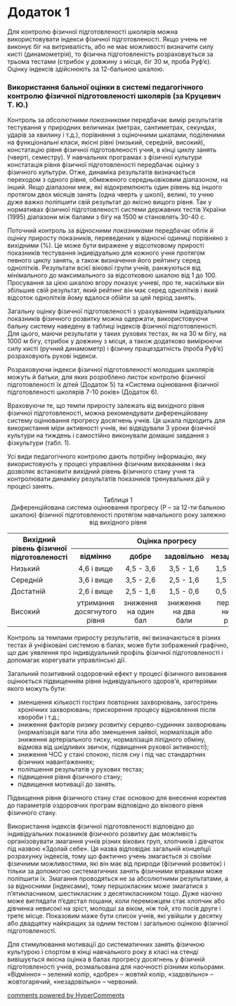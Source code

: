 <div id="hypercomments_widget" class="js-hypercomments-widget invisible"></div>

# Додаток 1

Для контролю фізичної підготовленості школярів можна використовувати індекси фізичної підготовленості. Якщо учень не виконує біг на витривалість, або не має можливості визначити силу кисті (динамометрія), то фізична підготовленість розраховується за трьома тестами (стрибок у довжину з місця, біг 30 м, проба Руф’є). Оцінку індексів здійснюють за 12-бальною шкалою. 

### Використання бальної оцінки в системі педагогічного контролю фізичної підготовленості школярів (за Круцевич Т. Ю.)

Контроль за *абсолютними показниками* передбачає вимір результатів тестування у природних величинах (метрах, сантиметрах, секундах, ударів за хвилину і т.д.), порівняння з оціночними шкалами, поділеними на функціональні класи, якісні рівні (низький, середній, високий), констатацію рівня фізичної підготовленості учня, в кінці циклу занять (чверті, семестру). У навчальних програмах з фізичної культури констатація рівня фізичної підготовленості передбачає оцінку з фізичного культури. Отже, динаміка результатів визначається переходом з одного рівня, обмеженого середньовіковим діапазоном, на інший. Якщо діапазони меж, які відокремлюють один рівень від іншого протягом двох місяців занять (одна чверть у школі), великі, то учню дуже важко поліпшити свій результат до якісно вищого рівня. Так у нормативах фізичної підготовленості системи державних тестів України (1995) діапазони між балами з бігу на 1500 м становлять 30-40 с.

Поточний контроль за *відносними показниками* передбачає облік й оцінку приросту показників, переведених у відносні одиниці порівняно з вихідними (%). Це може бути виражене у відсотковому прирості показників тестування індивідуально для кожного учня протягом певного циклу занять, а також визначення його рейтингу серед однолітків. Результати всієї вікової групи учнів, ранжуються від мінімального до максимального за відсотковою шкалою від 1 до 100. Просування за цією шкалою вгору показує учневі, про те, наскільки він збільшив свій результат, який рейтинг він має серед однолітків і який відсоток однолітків йому вдалося обійти за цей період занять.

Загальну оцінку фізичної підготовленості з урахуванням індивідуальних показників фізичного розвитку можна одержати, використовуючи бальну систему наведену в таблиці індексів фізичної підготовленості. Для цього, маючи результати у таких рухових тестах, як на 30 м бігу, на  1000 м бігу, стрибок у довжину з місця, а також додатково вимірюючи силу кисті (ручний динамометр) і фізичну  працездатність (проба Руф’є) розраховують рухові індекси.

Розраховуючи індекси фізичної підготовленості молодших школярів можуть й батьки, для яких розроблено листок контролю фізичної підготовленості їх дітей (Додаток 5) та «Система оцінювання фізичної підготовленості школярів 7-10 років» (Додаток 6).

Враховуючи те, що темпи приросту залежать від вихідного рівня фізичної підготовленості, можна рекомендувати диференційовану систему оцінювання прогресу досягнень учнів. Ця шкала підходить для використання міри активності учнів, які відвідували 3 уроки фізичної культури на тиждень і самостійно виконували домашні завдання з фізкультури (табл. 1).

Усі види педагогічного контролю дають потрібну інформацію, яку використовують у процесі управління фізичним вихованням і яка дозволяє встановити вихідний рівень фізичного стану учня та контролювати динаміку результатів показників тренувальних дій у процесі занять.

<div align="center">Таблиця 1</div>

<div align="center">Диференційована система оцінювання прогресу (Р – за 12-ти бальною шкалою) фізичної підготовленості протягом навчального року залежно від вихідного рівня</div>

<table>
  <tr>
    <th rowspan="2"><center>Вихідний рівень фізичної підготовленості</th>
    <th colspan="4"><center>Оцінка прогресу</th>
  </tr>
  <tr>
    <th><center>відмінно</center></th>
    <th><center>добре</center></th>
    <th><center>задовільно</center></th>
    <th><center>незадовільно</center></th>
  </tr>
  <tr>
    <td>Низький</td>
    <td><center>4,6 і вище</center></td>
    <td><center>4,5 - 3,6</center></td>
    <td><center>3,5 - 1,6</center></td>
    <td><center>1,5 і нижче</center></td>
  </tr>
  <tr>
    <td>Середній</td>
    <td><center>3,6 і вище</center></td>
    <td><center>3,5 - 2,6</center></td>
    <td><center>2,5 - 1,6</center></td>
    <td><center>1,5 і нижче</center></td>
  </tr>
  <tr>
    <td>Достатній</td>
    <td><center>2,6 і вище</center></td>
    <td><center>2,5 - 1,6</center></td>
    <td><center>1,5 - 0,6</center></td>
    <td><center>0,5 і нижче</center></td>
  </tr>
  <tr>
    <td>Високий</td>
    <td><center>утримання досягнутого рівня</center></td>
    <td><center>зниження на один бал</center></td>
    <td><center>зниження на два бали</center></td>
    <td><center>перехід на нижчий рівень</center></td>
  </tr>
</table>

Контроль за темпами приросту результатів, які визначаються в різних тестах й уніфіковані системою в балах, може бути зображений графічно, що дає уявлення про індивідуальний профіль фізичної підготовленості і допомагає корегувати управлінські дії.

Загальний позитивний оздоровчий ефект у процесі фізичного виховання оцінюється підвищенням рівня індивідуального здоров’я, критеріями якого можуть бути:

* зменшення кількості гострих повторних захворювань, загострень хронічних захворювань; прискорення процесу відновлення після хвороби і т.д.;
* зниження факторів ризику розвитку серцево-судинних захворювань (нормалізація ваги тіла або зменшення зайвої, нормалізація або зниження артеріального тиску, нормалізація ліпідного обміну, відмова від шкідливих звичок, підвищення рухової активності);
* зниження ЧСС у стані спокою, після сну і під час стандартних фізичних навантаженнях;
* поліпшення результатів у рухових тестах;
* підвищення рівня фізичного стану;
* підвищення мотивації до занять.

Підвищення рівня фізичного стану стає основою для внесення коректив до параметрів оздоровчих програм  відповідно до вікового рівня фізичного стану.

Використання індексів фізичної підготовленості відповідно до індивідуальних показників фізичного розвитку дає можливість організовувати змагання учнів різних вікових груп, хлопчиків і дівчаток під назвою «Здолай себе». Ця назва відповідає загальній концепції розрахунку індексів, тому що фактично учень змагається зі своїми фізичними можливостями, які він має від природи (фізичний розвиток) і тільки за допомогою систематичних занять фізичними вправами може поліпшити їх. Змагання проводяться не за абсолютними результатами, а за відносними (індексами), тому першокласник може змагатися з п’ятикласником, шестикласник з десятикласником тощо. Дуже наочно може виглядати п’єдестал пошани, коли переможцем стає хлопчик або дівчинка невисокі на зріст, молодші за віком, ніж той, хто посів друге і третє місце. Показовим маже бути список учнів, які увійшли у десятку або двадцятку найкращих за одним тестом і загальною оцінкою фізичної підготовленості. 

Для стимулювання мотивації до систематичних занять фізичною культурою і спортом в кінці навчального року в класі на стенді вивішується якісна оцінка в балах прогресу досягнень у фізичній підготовленості учнів, розмальована для наочності різними кольорами. «Відмінно» – зелений колір, «добре» – жовтий колір, «задовільно» – жовтогарячий, «незадовільно» – червоний.

<div class="js-hypercomments-container">
<a href="http://hypercomments.com" class="hc-link" title="comments widget">comments powered by HyperComments</a>
</div>